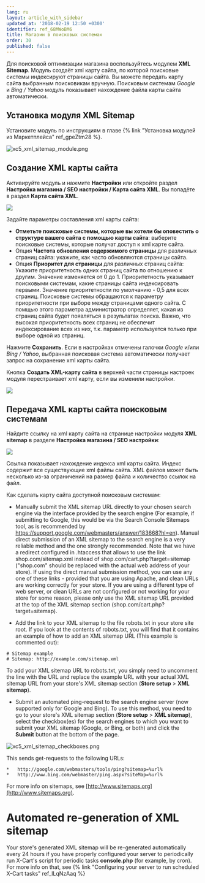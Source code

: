 ```yaml
---
lang: ru
layout: article_with_sidebar
updated_at: '2018-02-19 12:50 +0300'
identifier: ref_68MWoBM6
title: Магазин в поисковых системах
order: 30
published: false
---
```

Для поисковой оптимизации магазина воспользуйтесь модулем **XML Sitemap**. Модуль создаёт xml карту сайта, по которой поисковые системы индексируют страницы сайта. Вы можете передать карту сайта выбранным поисковикам вручную. Поисковым системам _Google_ и _Bing / Yahoo_ модуль показывает  нахождение файла карты сайта автоматически.

## Установка модуля XML Sitemap

Установите модуль по инструкциям в главе {% link "Установка модулей из Маркетплейса" ref_gpeZtm28 %}.

![xc5_xml_sitemap_module.png]({{site.baseurl}}/attachments/ref_OqJ2oZTE/xc5_xml_sitemap_module.png)

## Создание XML карты сайта

Активируйте модуль и нажмите **Настройки** или откройте раздел **Настройка магазина / SEO настройки / Карта сайта XML**. Вы попадёте в раздел **Карта сайта XML**.

![]({{site.baseurl}}/attachments/6389770/8719453.png)

Задайте параметры составления xml карты сайта:

*   **Отметьте поисковые системы, которые вы хотели бы оповестить о структуре вашего сайта с помощью карты сайта**: выберите поисковые системы, которые получат доступ к xml карте сайта.
*   Опция **Частота обновления содержимого страницы** для различных страниц сайта: укажите, как часто обновляются страницы сайта. 
*   Опция **Приоритет для страницы** для различных страниц сайта: Укажите приоритетность одних страниц сайта по отношению к другим. Значение изменяется от 0 до 1. Приоритетность указывает поисковыми системам, какие страницы сайта индексировать первыми. Значение приоритетности по умолчанию -  0,5 для всех страниц. Поисковые системы обращаются к параметру приоритетности при выборе между страницами одного сайта. С помщью этого параметра администратор определяет, какая из страниц сайта будет появляться в результатах поиска. Важно, что высокая приоритетность всех страниц не обеспечит индексирование всех из них, т.к. параметр используется только при выборе одной из страниц.

Нажмите **Сохранить**. Если в настройках отмечены галочки _Google_  и/или  _Bing / Yahoo_, выбранная поисковая система автоматически получает запрос на сохранение xml карты сайта. 

Кнопка **Создать XML-карту сайта** в верхней части страницы настроек модуля перестраивает xml карту, если вы изменили настройки.

![]({{site.baseurl}}/attachments/6389770/8719785.png)

## Передача XML карты сайта поисковым системам

Найдите ссылку на xml карту сайта на странице настройки модуля **XML sitemap** в разделе **Настройка магазина / SEO настройки**:

![]({{site.baseurl}}/attachments/6389770/8719786.png)

Ссылка показывает нахождение индекса xml карты сайта. Индекс содержит все существующие xml файлы сайта. XML файлов может быть несколько из-за ограничений на размер файла и количество ссылок на файл. 

Как сделать карту сайта доступной поисковым системам:

*   Manually submit the XML sitemap URL directly to your chosen search engine via the interface provided by the search engine (For example, if submitting to Google, this would be via the Search Console Sitemaps tool, as is recommended by https://support.google.com/webmasters/answer/183668?hl=en). Manual direct submission of an XML sitemap to the search engine is a very reliable method and the one strongly recommended.
    Note that we have a redirect configured in .htaccess that allows to use the link shop.com/sitemap.xml instead of shop.com/cart.php?target=sitemap ("shop.com" should be replaced with the actual web address of your store). If using the direct manual submission method, you can use any one of these links - provided that you are using Apache, and clean URLs are working correctly for your store. If you are using a different type of web server, or clean URLs are not configured or not working for your store for some reason, please only use the XML sitemap URL provided at the top of the XML sitemap section (shop.com/cart.php?target=sitemap).
    
*   Add the link to your XML sitemap to the file robots.txt in your store site root. If you look at the contents of robots.txt, you will find that it contains an example of how to add an XML sitemap URL (This example is commented out):

```
# Sitemap example
# Sitemap: http://example.com/sitemap.xml
```
   
   To add your XML sitemap URL to robots.txt, you simply need to uncomment the line with the URL and replace the example URL with your actual XML sitemap URL from your store's XML sitemap section (**Store setup** > **XML sitemap**).

*   Submit an automated ping-request to the search engine server (now supported only for Google and Bing). To use this method, you need to go to your store's XML sitemap section (**Store setup** > **XML sitemap**), select the checkbox(es) for the search engines to which you want to submit your XML sitemap (Google, or Bing, or both) and click the **Submit** button at the bottom of the page. 

![xc5_xml_sitemap_checkboxes.png]({{site.baseurl}}/attachments/ref_OqJ2oZTE/xc5_xml_sitemap_checkboxes.png)
   
   This sends get-requests to the following URLs:
   
    *   http://google.com/webmasters/tools/ping?sitemap=%url%
    *   http://www.bing.com/webmaster/ping.aspx?siteMap=%url%

For more info on sitemaps, see [http://www.sitemaps.org](http://www.sitemaps.org).

# Automated re-generation of XML sitemap
Your store's generated XML sitemap will be re-generated automatically every 24 hours if you have properly configured your server to periodically run X-Cart's script for periodic tasks **console.php** (for example, by cron). For more info on that, see {% link "Сonfiguring your server to run scheduled X-Cart tasks" ref_lLqNzAaq %}
